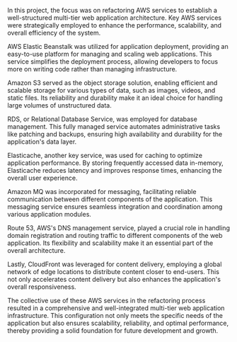 In this project, the focus was on refactoring AWS services to establish a well-structured multi-tier web application architecture. Key AWS services were strategically employed to enhance the performance, scalability, and overall efficiency of the system.

AWS Elastic Beanstalk was utilized for application deployment, providing an easy-to-use platform for managing and scaling web applications. This service simplifies the deployment process, allowing developers to focus more on writing code rather than managing infrastructure.

Amazon S3 served as the object storage solution, enabling efficient and scalable storage for various types of data, such as images, videos, and static files. Its reliability and durability make it an ideal choice for handling large volumes of unstructured data.

RDS, or Relational Database Service, was employed for database management. This fully managed service automates administrative tasks like patching and backups, ensuring high availability and durability for the application's data layer.

Elasticache, another key service, was used for caching to optimize application performance. By storing frequently accessed data in-memory, Elasticache reduces latency and improves response times, enhancing the overall user experience.

Amazon MQ was incorporated for messaging, facilitating reliable communication between different components of the application. This messaging service ensures seamless integration and coordination among various application modules.

Route 53, AWS's DNS management service, played a crucial role in handling domain registration and routing traffic to different components of the web application. Its flexibility and scalability make it an essential part of the overall architecture.

Lastly, CloudFront was leveraged for content delivery, employing a global network of edge locations to distribute content closer to end-users. This not only accelerates content delivery but also enhances the application's overall responsiveness.

The collective use of these AWS services in the refactoring process resulted in a comprehensive and well-integrated multi-tier web application infrastructure. This configuration not only meets the specific needs of the application but also ensures scalability, reliability, and optimal performance, thereby providing a solid foundation for future development and growth.
